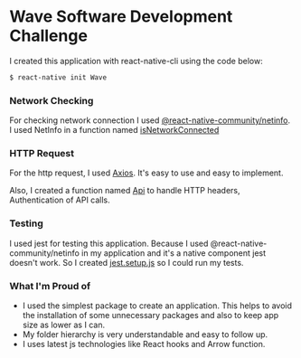 # Wave Software Development Challenge
I created this application with react-native-cli using the code below:

```bash
$ react-native init Wave
```

### Network Checking
For checking network connection I used [@react-native-community/netinfo](https://github.com/react-native-netinfo/react-native-netinfo). I used NetInfo in a function named [isNetworkConnected](https://github.com/Masoooud/mobile-challenge/blob/master/src/helpers/isNetworkConnected.js)

### HTTP Request
For the http request, I used [Axios](https://github.com/axios/axios). It's easy to use and easy to implement.

Also, I created a function named [Api](https://github.com/Masoooud/mobile-challenge/blob/master/src/helpers/service/index.js) to handle HTTP headers, Authentication of API calls.

### Testing 
I used jest for testing this application. Because I used @react-native-community/netinfo in my application and it's a native component jest doesn't work. So I created [jest.setup.js](https://github.com/Masoooud/mobile-challenge/blob/master/jest.setup.js) so I could run my tests.

### What I'm Proud of
- I used the simplest package to create an application. This helps to avoid the installation of some unnecessary packages and also to keep app size as lower as I can.
- My folder hierarchy is very understandable and easy to follow up.
- I uses latest js technologies like React hooks and Arrow function.
